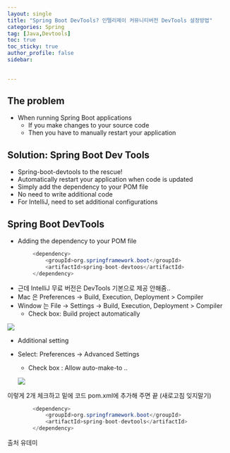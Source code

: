 ```yaml
---
layout: single
title: "Spring Boot DevTools? 인텔리제이 커뮤니티버전 DevTools 설정방법"
categories: Spring
tag: [Java,Devtools]
toc: true
toc_sticky: true
author_profile: false
sidebar:
     

---
```


## The problem

- When running Spring Boot applications
  - If you make changes to your source code
  - Then you have to manually restart your application

## Solution: Spring Boot Dev Tools

- Spring-boot-devtools to the rescue!
- Automatically restart your application when code is updated
- Simply add the dependency to your POM file
- No need to write additional code
- For IntelliJ, need to set additional configurations

## Spring Boot DevTools

- Adding the dependency to your POM file

```java
        <dependency>
            <groupId>org.springframework.boot</groupId>
            <artifactId>spring-boot-devtoos</artifactId>
        </dependency>
```

- 근데 IntelliJ 무료 버전은 DevTools 기본으로 제공 안해줌..
- Mac 은 Preferences -> Build, Execution, Deployment > Compiler
- Window 는 File -> Settings -> Build, Execution, Deployment > Compiler
  - Check box: Build project automatically


![](https://i.imgur.com/XnbBQNm.png)

- Additional setting
- Select: Preferences -> Advanced Settings
  - Check box : Allow auto-make-to ..

  ![](https://i.imgur.com/LYrporD.png)

  

이렇게 2개 체크하고 밑에 코드 pom.xml에 추가해 주면 끝 (새로고침 잊지말기)

```java
        <dependency>
            <groupId>org.springframework.boot</groupId>
            <artifactId>spring-boot-devtools</artifactId>
        </dependency>
```

출처 유데미
